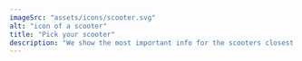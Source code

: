 ```yaml
---
imageSrc: "assets/icons/scooter.svg"
alt: "icon of a scooter"
title: "Pick your scooter"
description: "We show the most important info for the scooters closest to you. So you know how much charge they have left and can see roughly how much it will cost."
---
```

